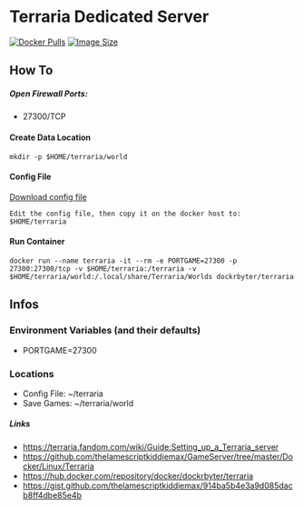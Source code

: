 # Terraria Dedicated Server
[![Docker Pulls](https://img.shields.io/docker/pulls/dockrbyter/terraria.svg)](https://hub.docker.com/r/dockrbyter/terraria)
[![Image Size](https://img.shields.io/docker/image-size/dockrbyter/terraria.svg)](https://hub.docker.com/r/dockrbyter/terraria)
## How To

##### Open Firewall Ports:
 - 27300/TCP

#### Create Data Location
```
mkdir -p $HOME/terraria/world
 ```

#### Config File

[Download config file](https://gist.github.com/thelamescriptkiddiemax/914ba5b4e3a9d085dacb8ff4dbe85e4b)

```
Edit the config file, then copy it on the docker host to:
$HOME/terraria
 ```

#### Run Container
```
docker run --name terraria -it --rm -e PORTGAME=27300 -p 27300:27300/tcp -v $HOME/terraria:/terraria -v $HOME/terraria/world:/.local/share/Terraria/Worlds dockrbyter/terraria
 ```

## Infos

### Environment Variables (and their defaults)
 - PORTGAME=27300

### Locations
 - Config File: ~/terraria
 - Save Games: ~/terraria/world

##### Links
 - https://terraria.fandom.com/wiki/Guide:Setting_up_a_Terraria_server
 - https://github.com/thelamescriptkiddiemax/GameServer/tree/master/Docker/Linux/Terraria
 - https://hub.docker.com/repository/docker/dockrbyter/terraria
 - https://gist.github.com/thelamescriptkiddiemax/914ba5b4e3a9d085dacb8ff4dbe85e4b
